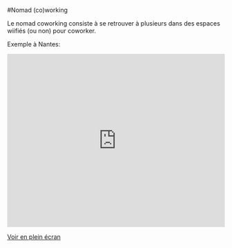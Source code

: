 #Nomad (co)working

Le nomad coworking consiste à se retrouver à plusieurs dans des espaces wiifiés (ou non) pour coworker.

Exemple à Nantes: 

<iframe width="100%" height="400px" frameBorder="0" src="http://umap.openstreetmap.fr/fr/map/nomad-working-nantes_50830?scaleControl=false&miniMap=false&scrollWheelZoom=false&zoomControl=true&allowEdit=false&moreControl=true&datalayersControl=true&onLoadPanel=undefined&captionBar=false"></iframe><p><a href="http://umap.openstreetmap.fr/fr/map/nomad-working-nantes_50830">Voir en plein écran</a></p>
